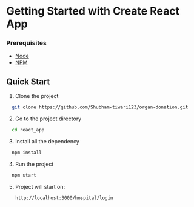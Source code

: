 # Getting Started with Create React App

### Prerequisites

- [Node]()
- [NPM]()

## Quick Start

1. Clone the project

```bash
  git clone https://github.com/Shubham-tiwari123/organ-donation.git
```
2. Go to the project directory

```bash
  cd react_app
```

3. Install all the dependency

```bash
  npm install
```

4. Run the project 

```bash
  npm start
```

5. Project will start on: 

    `http://localhost:3000/hospital/login`




